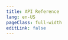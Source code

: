```yaml
---
title: API Reference
lang: en-US
pageClass: full-width
editLink: false
---
```


<ClientOnly><ApiDocWrapper src="https://raw.githubusercontent.com/mojaloop/pisp/master/src/interface/thirdparty-pisp-api.yaml"></ApiDocWrapper></ClientOnly>
          